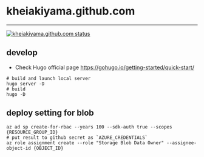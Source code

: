 # kheiakiyama.github.com
-------
<a href="https://github.com/kheiakiyama/kheiakiyama.github.com/actions"><img alt="kheiakiyama.github.com status" src="https://github.com/kheiakiyama/kheiakiyama.github.com/actions/workflows/deploy.yml/badge.svg"></a>


## develop
- Check Hugo official page
https://gohugo.io/getting-started/quick-start/

```
# build and launch local server
hugo server -D
# build
hugo -D
```

## deploy setting for blob

```
az ad sp create-for-rbac --years 100 --sdk-auth true --scopes {RESOURCE_GROUP_ID}
# put result to github secret as `AZURE_CREDENTIALS`
az role assignment create --role "Storage Blob Data Owner" --assignee-object-id {OBJECT_ID}
```

